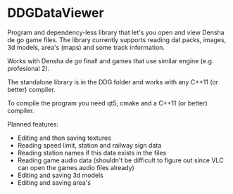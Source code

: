 # DDGDataViewer
Program and dependency-less library that let's you open and view Densha de go game files.
The library currently supports reading dat packs, images, 3d models, area's (maps) and some track information.

Works with Densha de go final! and games that use similar engine (e.g. profesional 2).

The standalone library is in the DDG folder and works with any C++11 (or better) compiler.

To compile the program you need qt5, cmake and a C++11 (or better) compiler.

Planned features:
- Editing and then saving textures
- Reading speed limit, station and railway sign data
- Reading station names if this data exists in the files
- Reading game audio data (shouldn't be difficult to figure out since VLC can open the games audio files already)
- Editing and saving 3d models
- Editing and saving area's


